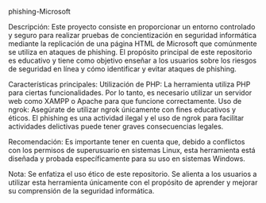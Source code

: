 phishing-Microsoft

Descripción:
Este proyecto consiste en proporcionar un entorno controlado y seguro para realizar pruebas de concientización en seguridad informática mediante la replicación de una página HTML de Microsoft que comúnmente se utiliza en ataques de phishing. El propósito principal de este repositorio es educativo y tiene como objetivo enseñar a los usuarios sobre los riesgos de seguridad en línea y cómo identificar y evitar ataques de phishing.

Características principales:
Utilización de PHP: La herramienta utiliza PHP para ciertas funcionalidades. Por lo tanto, es necesario utilizar un servidor web como XAMPP o Apache para que funcione correctamente.
Uso de ngrok: Asegúrate de utilizar ngrok únicamente con fines educativos y éticos. El phishing es una actividad ilegal y el uso de ngrok para facilitar actividades delictivas puede tener graves consecuencias legales.

Recomendación:
Es importante tener en cuenta que, debido a conflictos con los permisos de superusuario en sistemas Linux, esta herramienta está diseñada y probada específicamente para su uso en sistemas Windows. 

Nota: 
Se enfatiza el uso ético de este repositorio. Se alienta a los usuarios a utilizar esta herramienta únicamente con el propósito de aprender y mejorar su comprensión de la seguridad informática.
